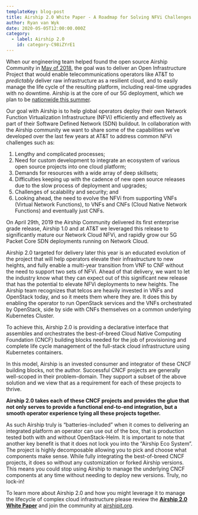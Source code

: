 ```yaml
---
templateKey: blog-post
title: Airship 2.0 White Paper - A Roadmap for Solving NFVi Challenges on the Way to Full 5G Deployment
author: Ryan van Wyk
date: 2020-05-05T12:00:00.000Z
category: 
  - label: Airship 2.0
    id: category-C98iZYrE1
---
```




When our engineering team helped found the open source Airship Community in [May of 2018](
https://about.att.com/innovationblog/airship_for_openstac), the goal was to deliver an Open Infrastructure Project that
would enable telecommunications operators like AT&T to *predictably* deliver raw infrastructure as a resilient cloud,
and to easily manage the life cycle of the resulting platform, including real-time upgrades with no downtime. Airship is
at the core of our 5G deployment, which we plan to be [nationwide this summer](
https://about.att.com/newsroom/2020/5g_announcements.html). 

Our goal with Airship is to help global operators deploy their own Network Function Virtualization Infrastructure (NFVi)
efficiently and effectively as part of their Software Defined Network (SDN) buildout. In collaboration with the Airship
community we want to share some of the capabilities we’ve developed over the last few years at AT&T to address common
NFVi challenges such as:

1. Lengthy and complicated processes;
2. Need for custom development to integrate an ecosystem of various open source projects into one cloud platform;
3. Demands for resources with a wide array of deep skillsets;
4. Difficulties keeping up with the cadence of new open source releases due to the slow process of deployment and
   upgrades;
5. Challenges of scalability and security; and
6. Looking ahead, the need to evolve the NFVi from supporting VNFs (Virtual Network Functions), to VNFs and CNFs (Cloud
   Native Network Functions) and eventually just CNFs.

On April 29th, 2019 the Airship Community delivered its first enterprise grade release, Airship 1.0 and at AT&T we
leveraged this release to significantly mature our Network Cloud NFVi, and rapidly grow our 5G Packet Core SDN
deployments running on Network Cloud.

Airship 2.0 targeted for delivery later this year is an educated evolution of the project that will help operators
elevate their infrastructure to new heights, and fully enable a multi-year transition from VNF to CNF without the need
to support two sets of NFVi. Ahead of that delivery, we want to let the industry know what they can expect out of this
significant new release that has the potential to elevate NFVi deployments to new heights. The Airship team recognizes
that telcos are heavily invested in VNFs and OpenStack today, and so it meets them where they are. It does this by
enabling the operator to run OpenStack services and the VNFs orchestrated by OpenStack, side by side with CNFs
themselves on a common underlying Kubernetes Cluster.

To achieve this, Airship 2.0 is providing a declarative interface that assembles and orchestrates the best-of-breed
Cloud Native Computing Foundation (CNCF) building blocks needed for the job of provisioning and complete life cycle
management of the full-stack cloud infrastructure using Kubernetes containers.

In this model, Airship is an invested consumer and integrator of these CNCF building blocks, not the author. Successful
CNCF projects are generally well-scoped in their problem-domain. They support a subset of the above solution and we view
that as a requirement for each of these projects to thrive.

**Airship 2.0 takes each of these CNCF projects and provides the glue that not only serves to provide a functional
end-to-end integration, but a smooth operator experience tying all these projects together.**

As such Airship truly is “batteries-included” when it comes to delivering an integrated platform an operator can use out
of the box, that is production tested both with and without OpenStack-Helm.  It is important to note that another key
benefit is that it does not lock you into the “Airship Eco System”. The project is highly decomposable allowing you to
pick and choose what components make sense.  While fully integrating the best-of-breed CNCF projects, it does so without
any customization or forked Airship versions. This means you could stop using Airship to manage the underlying CNCF
components at any time without needing to deploy new versions. Truly, no lock-in!

To learn more about Airship 2.0 and how you might leverage it to manage the lifecycle of complex cloud infrastructure
please review the [**Airship 2.0 White Paper**](https://www.airshipit.org/collateral/Airship_2.0_White_Paper.pdf) and
join the community at [airshipit.org](http://www.airshipit.org/).